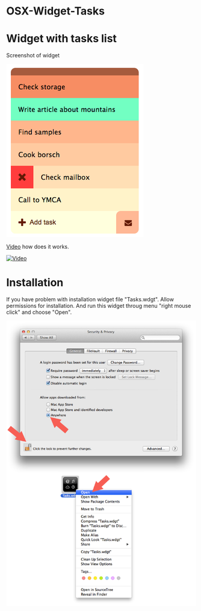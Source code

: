 OSX-Widget-Tasks
================

# Widget with tasks list

Screenshot of widget

![Screenshot](https://github.com/VadimuZz/OSX-Widget-Tasks/blob/master/screenshot.png)

[Video] how does it works.

[![Video](http://img.youtube.com/vi/ugpFhm9qUJc/0.jpg)](http://www.youtube.com/watch?v=ugpFhm9qUJc)

# Installation

If you have problem with installation widget file "Tasks.wdgt".
Allow permissions for installation. And run this widget throug menu "right mouse click" and choose "Open".

![Installation](https://github.com/VadimuZz/OSX-Widget-Tasks/blob/master/allow.png)

[Video]:https://www.youtube.com/watch?v=ugpFhm9qUJc